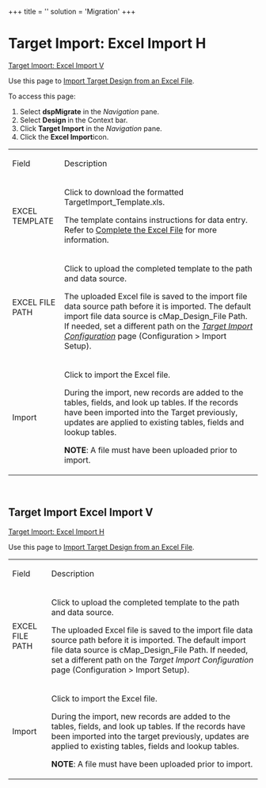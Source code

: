 +++
title = ''
solution = 'Migration'
+++

# <span id="top"></span>Target Import: Excel Import H

[Target Import: Excel Import V](#Target)

<div class="use">

Use this page to [Import Target Design from an Excel
File](../Use_Cases/Import_from_an_Excel_File.htm).

</div>

To access this page:

1.  Select <span style="font-weight: bold;">dspMigrate</span> in the
    <span style="font-style: italic;">Navigation</span> pane.
2.  Select <span style="font-weight: bold;">Design </span>in the Context
    bar.
3.  Click <span style="font-weight: bold;">Target Import</span> in the
    <span style="font-style: italic;">Navigation</span> pane.
4.  Click the <span style="font-weight: bold;">Excel Import</span>icon.

<table>
<tbody>
<tr class="odd">
<td><p>Field</p></td>
<td><p>Description</p></td>
</tr>
<tr class="even">
<td><p>EXCEL TEMPLATE</p></td>
<td><p>Click to download the formatted TargetImport_Template.xls.</p>
<p>The template contains instructions for data entry. Refer to <a href="../Use_Cases/Import_from_an_Excel_File.htm#Complete">Complete the Excel File</a> for more information.</p></td>
</tr>
<tr class="odd">
<td><p>EXCEL FILE PATH</p></td>
<td><p>Click to upload the completed template to the path and data source.</p>
<p>The uploaded Excel file is saved to the import file data source path before it is imported. The default import file data source is cMap_Design_File Path. If needed, set a different path on the <span style="font-style: italic;"><a href="Target_Import_Configuration.htm">Target Import Configuration</a></span> page (Configuration &gt; Import Setup).</p></td>
</tr>
<tr class="even">
<td><p>Import</p></td>
<td><p>Click to import the Excel file.</p>
<p>During the import, new records are added to the tables, fields, and look up tables. If the records have been imported into the Target previously, updates are applied to existing tables, fields and lookup tables.</p>
<p><strong>NOTE</strong>: A file must have been uploaded prior to import.</p></td>
</tr>
</tbody>
</table>

 

## <span id="Target"></span>Target Import Excel Import V

[Target Import: Excel Import H](#top)

<div class="use">

Use this page to [Import Target Design from an Excel
File](../Use_Cases/Import_from_an_Excel_File.htm).

</div>

<table>
<tbody>
<tr class="odd">
<td><p>Field</p></td>
<td><p>Description</p></td>
</tr>
<tr class="even">
<td><p>EXCEL FILE PATH</p></td>
<td><p>Click to upload the completed template to the path and data source.</p>
<p>The uploaded Excel file is saved to the import file data source path before it is imported. The default import file data source is cMap_Design_File Path. If needed, set a different path on the <span style="font-style: italic;">Target Import Configuration</span> page (Configuration &gt; Import Setup).</p></td>
</tr>
<tr class="odd">
<td><p>Import</p></td>
<td><p>Click to import the Excel file.</p>
<p>During the import, new records are added to the tables, fields, and look up tables. If the records have been imported into the target previously, updates are applied to existing tables, fields and lookup tables.</p>
<p><strong>NOTE</strong>: A file must have been uploaded prior to import.</p></td>
</tr>
</tbody>
</table>
